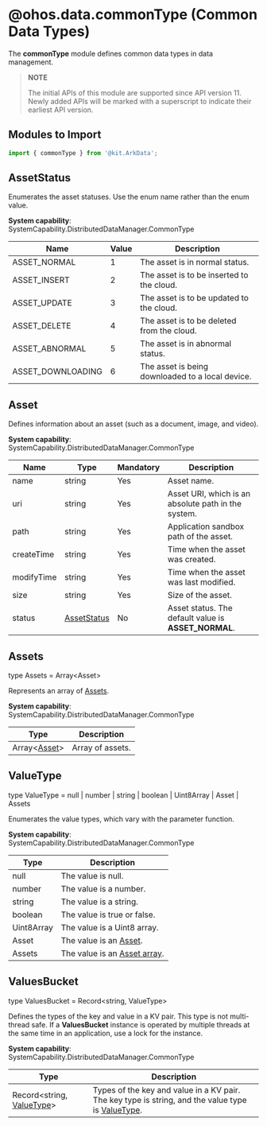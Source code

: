 # @ohos.data.commonType (Common Data Types)

The **commonType** module defines common data types in data management.

> **NOTE**
>
> The initial APIs of this module are supported since API version 11. Newly added APIs will be marked with a superscript to indicate their earliest API version.

## Modules to Import

```ts
import { commonType } from '@kit.ArkData';
```

## AssetStatus

Enumerates the asset statuses. Use the enum name rather than the enum value.

**System capability**: SystemCapability.DistributedDataManager.CommonType

| Name             | Value | Description                        |
| ----------------- | --- | ---------------------------- |
| ASSET_NORMAL      | 1   | The asset is in normal status.          |
| ASSET_INSERT      | 2   | The asset is to be inserted to the cloud.    |
| ASSET_UPDATE      | 3   | The asset is to be updated to the cloud.    |
| ASSET_DELETE      | 4   | The asset is to be deleted from the cloud.    |
| ASSET_ABNORMAL    | 5   | The asset is in abnormal status.          |
| ASSET_DOWNLOADING | 6   | The asset is being downloaded to a local device.|

## Asset

Defines information about an asset (such as a document, image, and video).

**System capability**: SystemCapability.DistributedDataManager.CommonType

| Name      | Type                       | Mandatory| Description                              |
| ---------- | --------------------------- | ---- | ---------------------------------- |
| name       | string                      | Yes  | Asset name.                      |
| uri        | string                      | Yes  | Asset URI, which is an absolute path in the system.   |
| path       | string                      | Yes  | Application sandbox path of the asset.          |
| createTime | string                      | Yes  | Time when the asset was created.            |
| modifyTime | string                      | Yes  | Time when the asset was last modified.        |
| size       | string                      | Yes  | Size of the asset.              |
| status     | [AssetStatus](#assetstatus) | No  | Asset status. The default value is **ASSET_NORMAL**.|

## Assets

type Assets = Array\<Asset>

Represents an array of [Assets](#asset).

**System capability**: SystemCapability.DistributedDataManager.CommonType

| Type                        | Description                 |
| ---------------------------- | --------------------- |
| Array&lt;[Asset](#asset)&gt; | Array of assets.|

## ValueType

type ValueType = null | number | string | boolean | Uint8Array | Asset | Assets

Enumerates the value types, which vary with the parameter function.

**System capability**: SystemCapability.DistributedDataManager.CommonType

| Type      | Description                                   |
| ---------- | --------------------------------------- |
| null       | The value is null.                       |
| number     | The value is a number.                     |
| string     | The value is a string.                   |
| boolean    | The value is true or false.                   |
| Uint8Array | The value is a Uint8 array.          |
| Asset      | The value is an [Asset](#asset).      |
| Assets     | The value is an [Asset array](#assets).|

## ValuesBucket

type ValuesBucket = Record<string, ValueType>

Defines the types of the key and value in a KV pair. This type is not multi-thread safe. If a **ValuesBucket** instance is operated by multiple threads at the same time in an application, use a lock for the instance.

**System capability**: SystemCapability.DistributedDataManager.CommonType

| Type| Description                 |
| ------ | ----------------------- |
| Record<string, [ValueType](#valuetype)> | Types of the key and value in a KV pair. The key type is string, and the value type is [ValueType](#valuetype).|
